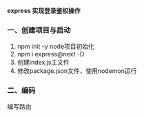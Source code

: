 #### express 实现登录鉴权操作
### 一、创建项目与启动
1. npm init -y node项目初始化
2. npm i express@next -D
3. 创建index.js主文件
4. 修改package.json文件，使用nodemon运行

### 二、编码
编写路由